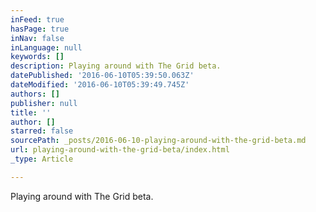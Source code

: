 ```yaml
---
inFeed: true
hasPage: true
inNav: false
inLanguage: null
keywords: []
description: Playing around with The Grid beta.
datePublished: '2016-06-10T05:39:50.063Z'
dateModified: '2016-06-10T05:39:49.745Z'
authors: []
publisher: null
title: ''
author: []
starred: false
sourcePath: _posts/2016-06-10-playing-around-with-the-grid-beta.md
url: playing-around-with-the-grid-beta/index.html
_type: Article

---
```

Playing around with The Grid beta.